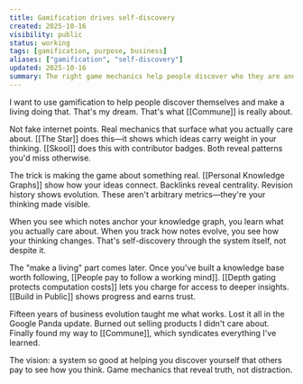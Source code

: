 ```yaml
---
title: Gamification drives self-discovery
created: 2025-10-16
visibility: public
status: working
tags: [gamification, purpose, business]
aliases: ["gamification", "self-discovery"]
updated: 2025-10-16
summary: The right game mechanics help people discover who they are and make a living doing it—that's the dream behind Commune.
---
```


I want to use gamification to help people discover themselves and make a living doing that. That's my dream. That's what [[Commune]] is really about.

Not fake internet points. Real mechanics that surface what you actually care about. [[The Star]] does this—it shows which ideas carry weight in your thinking. [[Skool]] does this with contributor badges. Both reveal patterns you'd miss otherwise.

The trick is making the game about something real. [[Personal Knowledge Graphs]] show how your ideas connect. Backlinks reveal centrality. Revision history shows evolution. These aren't arbitrary metrics—they're your thinking made visible.

When you see which notes anchor your knowledge graph, you learn what you actually care about. When you track how notes evolve, you see how your thinking changes. That's self-discovery through the system itself, not despite it.

The "make a living" part comes later. Once you've built a knowledge base worth following, [[People pay to follow a working mind]]. [[Depth gating protects computation costs]] lets you charge for access to deeper insights. [[Build in Public]] shows progress and earns trust.

Fifteen years of business evolution taught me what works. Lost it all in the Google Panda update. Burned out selling products I didn't care about. Finally found my way to [[Commune]], which syndicates everything I've learned.

The vision: a system so good at helping you discover yourself that others pay to see how you think. Game mechanics that reveal truth, not distraction.
